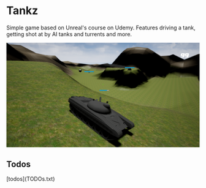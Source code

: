 <h1>Tankz</h1>
Simple game based on Unreal's course on Udemy.
Features driving a tank, getting shot at by AI tanks and turrents and more.


![Sample gameplay](TankzGameplay.png)

<h2>Todos</h2>
[todos](TODOs.txt)

